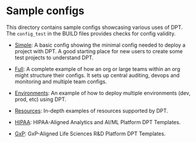# Sample configs

This directory contains sample configs showcasing various uses of DPT. The
`config_test` in the BUILD files provides checks for config validity.

- [Simple](simple/): A basic config showing the minimal config needed to
    deploy a project with DPT. A good starting place for new users to create
    some test projects to understand DPT.

- [Full](full/): A complete example of how an org or large teams within an org
    might structure their configs. It sets up central auditing, devops and
    monitoring and multiple team configs.

- [Environments](environments/): An example of how to deploy multiple
    environments (dev, prod, etc) using DPT.

- [Resources](resources/): In-depth examples of resources supported by DPT.

- [HIPAA](HIPAA/): HIPAA-Aligned Analytics and AI/ML Platform DPT Templates.

- [GxP](GxP/): GxP-Aligned Life Sciences R&D Platform DPT Templates.

